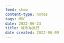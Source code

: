 ```yaml
---
feed: show
content-type: notes
tags: MOC
date: 2022-06-23
title: 城市与旅行
date created: 2022-06-09
---
```

